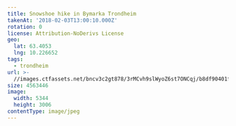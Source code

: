 ```yaml
---
title: Snowshoe hike in Bymarka Trondheim
takenAt: '2018-02-03T13:00:10.000Z'
rotation: 0
license: Attribution-NoDerivs License
geo:
  lat: 63.4053
  lng: 10.226652
tags:
  - trondheim
url: >-
  //images.ctfassets.net/bncv3c2gt878/3rMCvh9slWyoZ6st7ONCqj/b8df90401f363483efeee33f2b721def/snowshoe-hike-in-bymarka-trondheim_39163722255_o
size: 4563446
image:
  width: 5344
  height: 3006
contentType: image/jpeg
---
```


